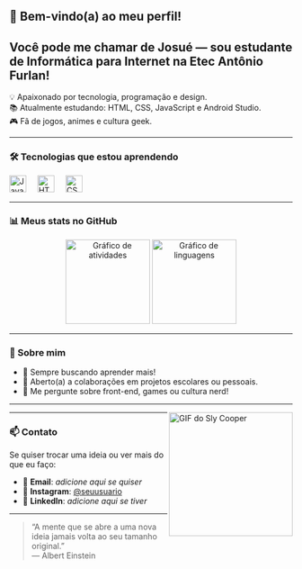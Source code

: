 ## 👋 Bem-vindo(a) ao meu perfil!

<h2 align="left">Você pode me chamar de Josué — sou estudante de Informática para Internet na Etec Antônio Furlan!</h2>

<p align="left">
💡 Apaixonado por tecnologia, programação e design.<br>
📚 Atualmente estudando: HTML, CSS, JavaScript e Android Studio.<br>
🎮 Fã de jogos, animes e cultura geek.
</p>

---

### 🛠️ Tecnologias que estou aprendendo

<div align="left">
  <img src="https://cdn.jsdelivr.net/gh/devicons/devicon/icons/javascript/javascript-original.svg" height="30" alt="JavaScript" />
  <img width="12" />
  <img src="https://cdn.jsdelivr.net/gh/devicons/devicon/icons/html5/html5-original.svg" height="30" alt="HTML5" />
  <img width="12" />
  <img src="https://cdn.jsdelivr.net/gh/devicons/devicon/icons/css3/css3-original.svg" height="30" alt="CSS3" />
</div>

---

### 📊 Meus stats no GitHub

<div align="center">
  <img src="https://github-readme-stats.vercel.app/api?username=Ceroltxt&hide_title=false&hide_rank=false&show_icons=true&include_all_commits=true&count_private=true&disable_animations=false&theme=dracula&locale=pt-br&hide_border=false" height="150" alt="Gráfico de atividades" />
  <img src="https://github-readme-stats.vercel.app/api/top-langs?username=Ceroltxt&locale=pt-br&hide_title=false&layout=compact&card_width=320&langs_count=5&theme=dracula&hide_border=false" height="150" alt="Gráfico de linguagens" />
</div>

---

### 🎯 Sobre mim

- 🧠 Sempre buscando aprender mais!
- 🤝 Aberto(a) a colaborações em projetos escolares ou pessoais.
- 💬 Me pergunte sobre front-end, games ou cultura nerd!

---

<img align="right" height="220" src="https://media1.tenor.com/m/0GfKZKVNK7AAAAAC/sly-cooper-sly2.gif" alt="GIF do Sly Cooper" />

---

### 📫 Contato

Se quiser trocar uma ideia ou ver mais do que eu faço:

- 📧 **Email**: _adicione aqui se quiser_
- 📸 **Instagram**: [@seuusuario](https://instagram.com/seuusuario)
- 💼 **LinkedIn**: _adicione aqui se tiver_

---

> “A mente que se abre a uma nova ideia jamais volta ao seu tamanho original.”  
> — Albert Einstein
